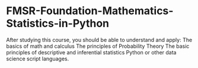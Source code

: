 # FMSR-Foundation-Mathematics-Statistics-in-Python
After studying this course, you should be able to understand and apply:  The basics of math and calculus The principles of Probability Theory The basic principles of descriptive and inferential statistics Python or other data science script languages.
